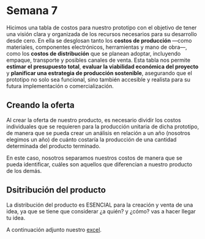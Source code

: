 # Semana 7

Hicimos una tabla de costos para nuestro prototipo con el objetivo de tener una visión clara y organizada de los recursos necesarios para su desarrollo desde cero. En ella se desglosan tanto los **costos de producción** —como materiales, componentes electrónicos, herramientas y mano de obra—, como los **costos de distribución** que se planean adoptar, incluyendo empaque, transporte y posibles canales de venta. Esta tabla nos permite **estimar el presupuesto total**, **evaluar la viabilidad económica del proyecto** y **planificar una estrategia de producción sostenible**, asegurando que el prototipo no solo sea funcional, sino también accesible y realista para su futura implementación o comercialización.

## Creando la oferta

Al crear la oferta de nuestro producto, es necesario dividir los costos individuales que se requieren para la producción unitaria de dicha prototipo, de manera que se pueda crear un análisis en relación a un año (nosotros elegimos un año) de cuánto costaría la producción de una cantidad determinada del producto terminado.

En este caso, nosotros separamos nuestros costos de manera que se pueda identificar, cuáles son aquellos que diferencian a nuestro producto de los demás.

## Dsitribución del producto

La distribución del producto es ESENCIAL para la creación y venta de una idea, ya que se tiene que considerar ¿a quién? y ¿cómo? vas a hacer llegar tu idea.

A continuación adjunto nuestro [excel](https://iberopuebla.sharepoint.com/:x:/s/Section_13354E-O25/EQ0PryjV_qdLpqjuHYGGcPsBakV0j4IiY0hsXlkxGk67yw?e=R0LIy3).